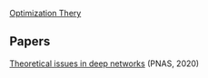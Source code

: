 
[Optimization Thery]() <br>


## Papers

[Theoretical issues in deep networks](https://www.pnas.org/doi/epdf/10.1073/pnas.1907369117) (PNAS, 2020)<br>

